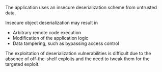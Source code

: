 The application uses an insecure deserialization scheme from untrusted data.

Insecure object deserialization may result in

* Arbitrary remote code execution
* Modification of the application logic
* Data tampering, such as bypassing access control

The exploitation of deserialization vulnerabilities is difficult due to the absence of off-the-shelf exploits and the
need
to tweak them for the targeted exploit.
